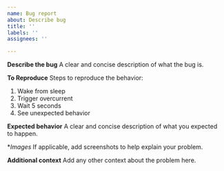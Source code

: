 ```yaml
---
name: Bug report
about: Describe bug
title: ''
labels: ''
assignees: ''

---
```


**Describe the bug**
A clear and concise description of what the bug is.

**To Reproduce**
Steps to reproduce the behavior:
1. Wake from sleep
2. Trigger overcurrent
3. Wait 5 seconds
4. See unexpected behavior

**Expected behavior**
A clear and concise description of what you expected to happen.

**Images*
If applicable, add screenshots to help explain your problem.

**Additional context**
Add any other context about the problem here.

